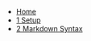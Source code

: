 
* [Home](/)
* [1 Setup](1setup.md "Setting Up Docsify")
* [2 Markdown Syntax](2markdown.md "Markdown Style Reference")
